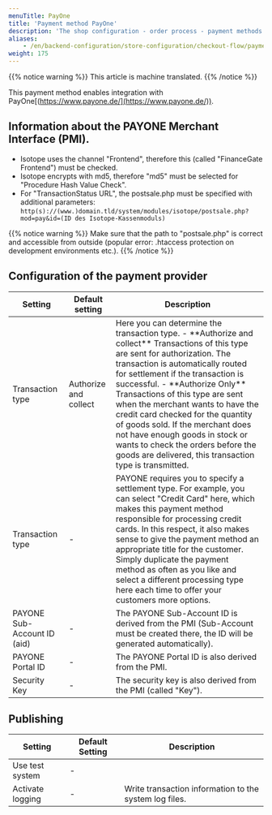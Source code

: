 ```yaml
---
menuTitle: PayOne
title: 'Payment method PayOne'
description: 'The shop configuration - order process - payment methods - PayOne.'
aliases:
    - /en/backend-configuration/store-configuration/checkout-flow/payment-methods/payment-method-payone/
weight: 175
---
```


{{% notice warning %}}
This article is machine translated.
{{% /notice %}}

This payment method enables integration with PayOne[(https://www.payone.de/](https://www.payone.de/)).

## Information about the PAYONE Merchant Interface (PMI).

- Isotope uses the channel "Frontend", therefore this (called "FinanceGate Frontend") must be checked.
- Isotope encrypts with md5, therefore "md5" must be selected for "Procedure Hash Value Check".
- For "TransactionStatus URL", the postsale.php must be specified with additional parameters: `http(s)://(www.)domain.tld/system/modules/isotope/postsale.php?mod=pay&id=(ID des Isotope-Kassenmoduls)`

{{% notice warning %}}
Make sure that the path to "postsale.php" is correct and accessible from outside (popular error: .htaccess protection on development environments etc.).
{{% /notice %}}

## Configuration of the payment provider

<table><thead><tr><th>Setting</th> <th>Default setting</th> <th>Description</th> </tr></thead><tbody><tr><td>Transaction type</td> <td>Authorize and collect</td> <td>Here you can determine the transaction type. - **Authorize and collect** Transactions of this type are sent for authorization. The transaction is automatically routed for settlement if the transaction is successful.
- **Authorize Only** Transactions of this type are sent when the merchant wants to have the credit card checked for the quantity of goods sold. If the merchant does not have enough goods in stock or wants to check the orders before the goods are delivered, this transaction type is transmitted.
</td> </tr><tr><td>Transaction type</td> <td>-</td> <td>PAYONE requires you to specify a settlement type. For example, you can select "Credit Card" here, which makes this payment method responsible for processing credit cards. In this respect, it also makes sense to give the payment method an appropriate title for the customer. Simply duplicate the payment method as often as you like and select a different processing type here each time to offer your customers more options.</td> </tr><tr><td>PAYONE Sub-Account ID (aid)</td> <td>-</td> <td>The PAYONE Sub-Account ID is derived from the PMI (Sub-Account must be created there, the ID will be generated automatically).</td> </tr><tr><td>PAYONE Portal ID</td> <td>-</td> <td>The PAYONE Portal ID is also derived from the PMI.</td> </tr><tr><td>Security Key</td> <td>-</td> <td>The security key is also derived from the PMI (called "Key").</td></tr></tbody></table>

## Publishing

|     Setting      | Default Setting |                      Description                       |
|------------------|-----------------|--------------------------------------------------------|
| Use test system  | -               |                                                        |
| Activate logging | -               | Write transaction information to the system log files. |
